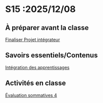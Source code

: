 # S15 :<!-- %: S15 -->2025/12/08<!-- %; -->

## À préparer avant la classe

[Finaliser Projet intégrateur](../../02-activites/04/)

## Savoirs essentiels/Contenus

[Intégration des apprentissages](../../03-savoirs/04/)

## Activités en classe

[Évaluation sommatives 4](../../04-evaluations/sommatives/04/)